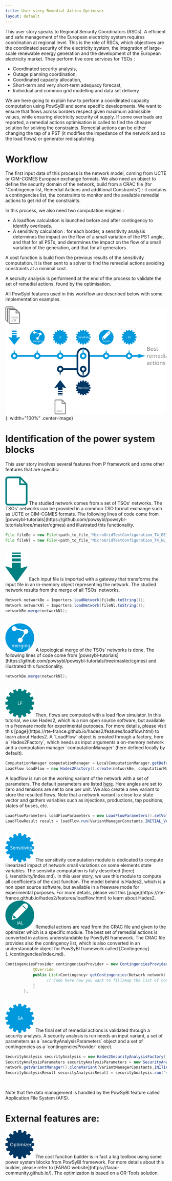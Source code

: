 ```yaml
---
title: User story Remedial Action Optimiser
layout: default
---
```


This user story speaks to Regional Security Coordinators (RSCs). A efficient and safe management of the European electricity system requires coordination at regional level. This is the role of RSCs, which objectives are the coordinated security of the electricity system, the integration of large-scale renewable energy generation and the development of the European electricity market. They perform five core services for TSOs :

- Coordinated security analysis,
- Outage planning coordination,
- Coordinated capacity allocation,
- Short-term and very short-term adequacy forecast,
- Individual and common grid modelling and data set delivery


 We are here going to explain how to perform a coordinated capacity computation using PowSyBl and some specific developments. We want to ensure that flows across borders respect given maximum admissible values, while ensuring electricity security of supply. If some overloads are reported, a remedial actions optimisation is called to find the cheaper solution for solving the constraints. Remedial actions can be either changing the tap of a PST (it modifies the impedance of the network and so the load flows) or generator redispatching.

# Workflow

The first input data of this process is the network model, coming from UCTE or CIM-CGMES European exchange formats. We also need an object to define the security domain of the network, build from a CRAC file (for "Contingency list, Remedial Actions and additional Constraints") : it contains a contingencies list, the constraints to monitor and the available remedial actions to get rid of the constraints.   

In this process, we also need two computation engines :
- A loadflow calculation is launched before and after contingency to identify overloads.
- A sensitivity calculation : for each border, a sensitivity analysis determines the impact on the flow of a small variation of the PST angle, and that for all PSTs, and determines the impact on the flow of a small variation of the generation, and that for all generators.

A cost function is build from the previous results of the sensitivity computation. It is then sent to a solver to find the remedial actions avoiding constraints at a minimal cost.

A secruity analysis is performend at the end of the process to validate the set of remedial actions, found by the optimisation.

All PowSybl features used in this workflow are described below with some implementation examples.

![Workflow](./images/Workflow_Capacity_Calculation_RSC.svg){: width="100%" .center-image}

# Identification of the power system blocks

This user story involves several features from P framework and some other features that are specific:

<img src="./images/File.svg" alt="" style="vertical-align: bottom"/>
The studied network comes from a set of TSOs' networks. The TSOs' networks can be provided in a common TSO format exchange such as UCTE or CIM-CGMES formats. The following lines of code come from [powsybl-tutorials](https://github.com/powsybl/powsybl-tutorials/tree/master/cgmes) and illustrated this functionality.

```java
File fileBe = new File(<path_to_file_"MicroGridTestConfiguration_T4_BE_BB_Complete_v2.zip">);
File fileNl = new File(<path_to_file_"MicroGridTestConfiguration_T4_NL_BB_Complete_v2.zip">);
```

<br />

<img src="./images/Import.svg" style="vertical-align: bottom"/>
Each input file is imported with a gateway that transforms the input file in an in-memory object representing the network. The studied network results from the merge of all TSOs' networks.

```java
Network networkBe = Importers.loadNetwork(fileBe.toString());
Network networkNl = Importers.loadNetwork(fileNl.toString());
networkBe.merge(networkNl);
```

<br />

<img src="./images/Network_merging.svg" style="vertical-align: bottom"/>
A topological merge of the TSOs' networks is done. The following lines of code come from [powsybl-tutorials](https://github.com/powsybl/powsybl-tutorials/tree/master/cgmes) and illustrated this functionality.

```java
networkBe.merge(networkNl);
```

<br />

<img src="./images/Compute_LF.svg" style="vertical-align: bottom"/>
Then, flows are computed with a load flow simulator. In this tutorial, we use Hades2, which is a non open source software, but available in a freeware mode for experimental purposes. For more details, please visit this [page](https://rte-france.github.io/hades2/features/loadflow.html) to learn about Hades2. A `LoadFlow` object is created through a factory, here a `Hades2Factory`, which needs as input arguments a on-memory network and a computation manager `computationManager` (here defined locally by default).

```java
ComputationManager computationManager = LocalComputationManager.getDefault();
LoadFlow loadFlow = new Hades2Factory().create(networkBe, computationManager, 0);
```

A loadflow is run on the working variant of the network with a set of parameters. The default parameters are listed [here](../configuration/parameters/LoadFlowParameters.md). Here angles are set to zero and tensions are set to one per unit. We also create a new variant to store the resulted flows. Note that a network variant is close to a state vector and gathers variables such as injections, productions, tap positions, states of buses, etc.

```java
LoadFlowParameters loadFlowParameters = new LoadFlowParameters().setVoltageInitMode(LoadFlowParameters.VoltageInitMode.DC_VALUES);
LoadFlowResult result = loadFlow.run(VariantManagerConstants.INITIAL_VARIANT_ID, loadFlowParameters).join();
```
<br />

<img src="./images/Compute_Sensitivity.svg" style="vertical-align: bottom"/>
The sensitivity computation module is dedicated to compute linearized impact of network small variations on some elements state variables. The sensivity computation is fully described [here](../sensitivity/index.md). In this user story, we use this module to compute all coefficients of the cost function. The model behind is Hades2, which is a non open source software, but available in a freeware mode for experimental purposes. For more details, please visit this [page](https://rte-france.github.io/hades2/features/loadflow.html) to learn about Hades2.

<br />

<img src="./images/Modify_iAL.svg" style="vertical-align: bottom"/>
Remedial actions are read from the CRAC file and given to the optimizer which is a specific module. The best set of remedial actions is converted in actions understandable by PowSyBl framework. The CRAC file provides also the contingency list, which is also converted in an understandable object for PowSyBl framework called [Contingency](../contingencies/index.md).

```java
ContingenciesProvider contingenciesProvider = new ContingenciesProvider() {
            @Override
            public List<Contingency> getContingencies(Network network) {
                  // Code here how you want to fill/map the list of contingencies.
            }
        };
```

<br />

<img src="./images/Compute_SA.svg" style="vertical-align: bottom"/>
The final set of remedial actions is validated through a security analysis. A security analysis is run needs an input variant, a set of parameters as a `securityAnalysisParameters` object and a set of contingencies as a `contingenciesProvider` object.

```java
SecurityAnalysis securityAnalysis = new Hades2SecurityAnalysisFactory().create(networkBe, computationManager, 0);
SecurityAnalysisParameters securityAnalysisParameters = new SecurityAnalysisParameters(); // Default parameters.
network.getVariantManager().cloneVariant(VariantManagerConstants.INITIAL_VARIANT_ID, "saVariant");
SecurityAnalysisResult securityAnalysisResult = securityAnalysis.run("saVariant", securityAnalysisParameters, contingenciesProvider).join();
```

<br />

Note that the data management is handled by the PowSyBl feature called Application File System (AFS).

# External features are:

<img src="./images/Compute_Optimizer.svg" style="vertical-align: bottom"/>
The cost function builder is in fact a big toolbox using some power system blocks from PowSyBl framework. For more details about this builder, please refer to [FARAO website](https://farao-community.github.io/). The optimization is based on a OR-Tools solution.
